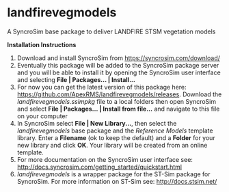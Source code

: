 # landfirevegmodels
A SyncroSim base package to deliver LANDFIRE STSM vegetation models

**Installation Instructions**

1. Download and install SyncroSim from  https://syncrosim.com/download/ 
2. Eventually this package will be added to the SyncroSim package server and you will be able to install it by opening the SyncroSim user interface and selecting **File | Packages... | Install...**
3. For now you can get the latest version of this package here:  https://github.com/ApexRMS/landfirevegmodels/releases. Download the *landfirevegmodels.ssimpkg* file to a local folders then open SyncroSim and select **File | Packages... | Install from file...** and navigate to this file on your computer
4. In SyncroSim select **File | New Library...**,  then select the *landfirevegmodels* base package and the *Reference Models* template library.  Enter a **Filename** (ok to keep the default) and a **Folder** for your new library and click **OK**. Your library will be created from an online template.
5. For more documentation on the SyncroSim user interface see:  http://docs.syncrosim.com/getting_started/quickstart.html 
6. *landfirevegmodels* is a wrapper package for the ST-Sim package for SyncroSim.  For more information on ST-Sim see:  http://docs.stsim.net/ 

